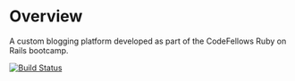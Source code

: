 Overview
========
A custom blogging platform developed as part of the CodeFellows Ruby on Rails
bootcamp.

[![Build Status](https://travis-ci.org/nbarnes/Portfolio.png)](https://travis-ci.org/nbarnes/Portfolio)